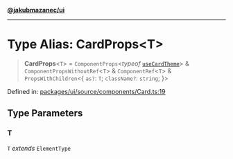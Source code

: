 [**@jakubmazanec/ui**](../README.md)

---

# Type Alias: CardProps\<T\>

> **CardProps**\<`T`\> = `ComponentProps`\<_typeof_ [`useCardTheme`](../variables/useCardTheme.md)\>
> & `ComponentPropsWithoutRef`\<`T`\> & `ComponentRef`\<`T`\> & `PropsWithChildren`\<\{ `as?`: `T`;
> `className?`: `string`; \}\>

Defined in:
[packages/ui/source/components/Card.ts:19](https://github.com/jakubmazanec/tools/blob/74fa88a6249b3d486436ae7655f4962bc4a86e11/packages/ui/source/components/Card.ts#L19)

## Type Parameters

### T

`T` _extends_ `ElementType`
